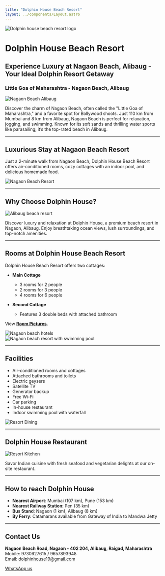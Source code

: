 ```yaml
---
title: "Dolphin House Beach Resort"
layout: ../components/Layout.astro
---
```


![Dolphin house beach resort logo](/uploads/dolphin-house1_2_orig.jpg)

# Dolphin House Beach Resort

## Experience Luxury at Nagaon Beach, Alibaug - Your Ideal Dolphin Resort Getaway

### Little Goa of Maharashtra - Nagaon Beach, Alibaug

![Nagaon Beach Alibaug](/uploads/nagaonbeach-1.jpg)

Discover the charm of Nagaon Beach, often called the "Little Goa of Maharashtra," and a favorite spot for Bollywood shoots. Just 110 km from Mumbai and 8 km from Alibaug, Nagaon Beach is perfect for relaxation, jogging, and swimming. Known for its soft sands and thrilling water sports like parasailing, it’s the top-rated beach in Alibaug.

---

## Luxurious Stay at Nagaon Beach Resort

Just a 2-minute walk from Nagaon Beach, Dolphin House Beach Resort offers air-conditioned rooms, cozy cottages with an indoor pool, and delicious homemade food.  

![Nagaon Beach Resort](/uploads/dolphinhouse-front-4.jpg)

---

## Why Choose Dolphin House?

![Alibaug beach resort](/uploads/dolphinhouse3_orig.jpg)

Discover luxury and relaxation at Dolphin House, a premium beach resort in Nagaon, Alibaug. Enjoy breathtaking ocean views, lush surroundings, and top-notch amenities.  

---

## Rooms at Dolphin House Beach Resort

Dolphin House Beach Resort offers two cottages:

- **Main Cottage**  
  - 3 rooms for 2 people  
  - 2 rooms for 3 people  
  - 4 rooms for 6 people  

- **Second Cottage**  
  - Features 3 double beds with attached bathroom  

View [**Room Pictures**](/rooms).

![Nagaon beach hotels](/uploads/hotel-front-1.jpg)  
![Nagaon beach resort with swimming pool](/uploads/swimming-pool1.jpg)

---

## Facilities

- Air-conditioned rooms and cottages  
- Attached bathrooms and toilets  
- Electric geysers  
- Satellite TV  
- Generator backup  
- Free Wi-Fi  
- Car parking  
- In-house restaurant  
- Indoor swimming pool with waterfall  

![Resort Dining](/uploads/dining1.jpg)

---

## Dolphin House Restaurant

![Resort Kitchen](/uploads/kitchen-1.jpg)

Savor Indian cuisine with fresh seafood and vegetarian delights at our on-site restaurant.  

---

## How to reach Dolphin House

- **Nearest Airport**: Mumbai (107 km), Pune (153 km)  
- **Nearest Railway Station**: Pen (35 km)  
- **Bus Stand**: Nagaon (1 km), Alibaug (8 km)  
- **By Ferry**: Catamarans available from Gateway of India to Mandwa Jetty  

---

## Contact Us

**Nagaon Beach Road, Nagaon - 402 204, Alibaug, Raigad, Maharashtra**  
Mobile: 9730627615 / 9657893948  
Email: dolphinhouse19@gmail.com  

[WhatsApp us](https://wa.me/+918552960807)
